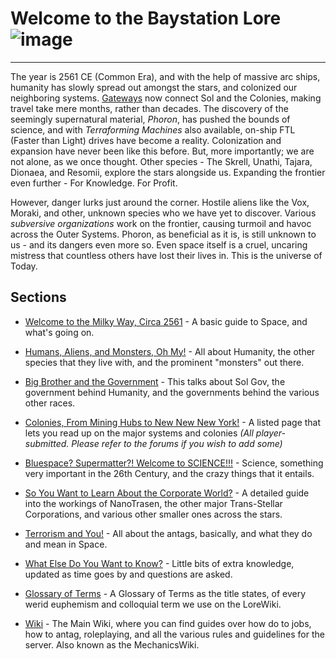 
# Welcome to the Baystation Lore ![image](https://baystation12.net/forums/logo.png) 
____

  The year is 2561 CE (Common Era), and with the help of massive arc ships, humanity has slowly spread out amongst the stars, and colonized our neighboring systems. [Gateways](https://baystation12.net/lore/Science/Bluespace#technology_gateways) now connect Sol and the Colonies, making travel take mere months, rather than decades. The discovery of the seemingly supernatural material, *Phoron*, has pushed the bounds of science, and with *Terraforming Machines* also available, on-ship FTL (Faster than Light) drives have become a reality. Colonization and expansion have never been like this before. 
But, more importantly; we are not alone, as we once thought. Other species - The Skrell, Unathi, Tajara, Dionaea, and Resomii, explore the stars alongside us. Expanding the frontier even further - For Knowledge. For Profit.
  
  However, danger lurks just around the corner. Hostile aliens like the Vox, Moraki, and other, unknown species who we have yet to discover. Various *subversive organizations* work on the frontier, causing turmoil and havoc across the Outer Systems. Phoron, as beneficial as it is, is still unknown to us - and its dangers even more so. Even space itself is a cruel, uncaring mistress that countless others have lost their lives in.
This is the universe of Today.

## Sections

* [Welcome to the Milky Way, Circa 2561](https://baystation12.net/lore/Section-1) - A basic guide to Space, and what's going on.

* [Humans, Aliens, and Monsters, Oh My!](https://baystation12.net/lore/Section-2) - All about Humanity, the other species that they live with, and the prominent "monsters" out there.

* [Big Brother and the Government](https://baystation12.net/lore/Section-8) - This talks about Sol Gov, the government behind Humanity, and the governments behind the various other races.

* [Colonies, From Mining Hubs to New New New York!](https://baystation12.net/lore/Section-4) - A listed page that lets you read up on the major systems and colonies *(All player-submitted. Please refer to the forums if you wish to add some)*

* [Bluespace? Supermatter?! Welcome to SCIENCE!!!](http://baystation12.net/lore/Section-7) - Science, something very important in the 26th Century, and the crazy things that it entails.

* [So You Want to Learn About the Corporate World?](https://baystation12.net/lore/Section-3) - A detailed guide into the workings of NanoTrasen, the other major Trans-Stellar Corporations, and various other smaller ones across the stars.

* [Terrorism and You!](https://baystation12.net/lore/Section-5) - All about the antags, basically, and what they do and mean in Space.

* [What Else Do You Want to Know?](https://baystation12.net/lore/Section-9) - Little bits of extra knowledge, updated as time goes by and questions are asked.

* [Glossary of Terms](https://baystation12.net/lore/Glossary) - A Glossary of Terms as the title states, of every werid euphemism and colloquial term we use on the LoreWiki.

* [Wiki](https://baystation12.net/wiki) - The Main Wiki, where you can find guides over how do to jobs, how to antag, roleplaying, and all the various rules and guidelines for the server. Also known as the MechanicsWiki.
